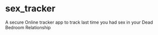 # sex_tracker
A secure Online tracker app to track last time you had sex in your Dead Bedroom Relationship
